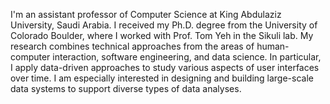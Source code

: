 I'm an assistant professor of Computer Science at King Abdulaziz University, Saudi Arabia. I received my Ph.D. degree from the University of Colorado Boulder, where I worked with Prof. Tom Yeh in the Sikuli lab. My research combines technical approaches from the areas of human-computer interaction, software engineering, and data science. In particular, I apply data-driven approaches to study various aspects of user interfaces over time. I am especially interested in designing and building large-scale data systems to support diverse types of data analyses.